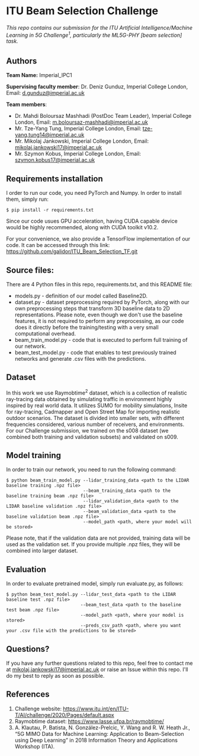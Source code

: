 # ITU Beam Selection Challenge

###### This repo contains our submission for the ITU Artificial Intelligence/Machine Learning in 5G Challenge<sup>1</sup>, particularly the ML5G-PHY [beam selection] task.

## Authors
<b>Team Name:</b> Imperial_IPC1

<b>Supervising faculty member</b>: Dr. Deniz Gunduz, Imperial College London, Email: d.gunduz@imperial.ac.uk

<b>Team members</b>:
* Dr. Mahdi Boloursaz Mashhadi (PostDoc Team Leader), Imperial College London, Email: m.boloursaz-mashhadi@imperial.ac.uk
* Mr. Tze-Yang Tung, Imperial College London, Email: tze-yang.tung14@imperial.ac.uk
* Mr. Mikolaj Jankowski, Imperial College London, Email: mikolaj.jankowski17@imperial.ac.uk
* Mr. Szymon Kobus, Imperial College London, Email: szymon.kobus17@imperial.ac.uk

## Requirements installation
I order to run our code, you need PyTorch and Numpy. In order to install them, simply run:
```
$ pip install -r requirements.txt
```
Since our code usues GPU acceleration, having CUDA capable device would be highly recommended, along with CUDA toolkit v10.2.

For your convenience, we also provide a TensorFlow implementation of our code. It can be accessed through this link: https://github.com/galidor/ITU_Beam_Selection_TF.git

## Source files:
There are 4 Python files in this repo, requirements.txt, and this README file:
* models.py - definition of our model called Baseline2D.
* dataset.py - dataset preprocessing required by PyTorch, along with our own preprocessing steps that transform 3D baseline data to 2D representations. Please note, even though we don't use the baseline features, it is not required to perform any preprocessing, as our code does it directly before the training/testing with a very small computational overhead.
* beam_train_model.py - code that is executed to perform full training of our network.
* beam_test_model.py - code that enables to test previously trained networks and generate .csv files with the predictions.

## Dataset
In this work we use Raymobtime<sup>2</sup> dataset, which is a collection of realistic ray-tracing data obtained by simulating traffic in environment highly inspired by real world data. It utilizes SUMO for mobility simulations, Insite for ray-tracing, Cadmapper and Open Street Map for importing realistic outdoor scenarios. The dataset is divided into smaller sets, with different frequencies considered, various number of receivers, and environments. For our Challenge submission, we trained on the s008 dataset (we combined both training and validation subsets) and validated on s009. 

## Model training
In order to train our network, you need to run the following command:

```
$ python beam_train_model.py --lidar_training_data <path to the LIDAR baseline training .npz file>
                             --beam_training_data <path to the baseline training beam .npz file>
                             --lidar_validation_data <path to the LIDAR baseline validation .npz file>
                             --beam_validation_data <path to the baseline validation beam .npz file>
                             --model_path <path, where your model will be stored>
```

Please note, that if the validation data are not provided, training data will be used as the validation set. If you provide multiple .npz files, they will be combined into larger dataset.

## Evaluation
In order to evaluate pretrained model, simply run evaluate.py, as follows:
```
$ python beam_test_model.py --lidar_test_data <path to the LIDAR baseline test .npz file>
                            --beam_test_data <path to the baseline test beam .npz file>
                            --model_path <path, where your model is stored>
                            --preds_csv_path <path, where you want your .csv file with the predictions to be stored>
```

## Questions?
If you have any further questions related to this repo, feel free to contact me at mikolaj.jankowski17@imperial.ac.uk or raise an Issue within this repo. I'll do my best to reply as soon as possible.
   
## References
1. Challenge website: https://www.itu.int/en/ITU-T/AI/challenge/2020/Pages/default.aspx
2. Raymobtime dataset: https://www.lasse.ufpa.br/raymobtime/
3. A. Klautau, P. Batista, N. González-Prelcic, Y. Wang and R. W. Heath Jr., “5G MIMO Data for Machine Learning: Application to Beam-Selection using Deep Learning” in 2018 Information Theory and Applications Workshop (ITA).
